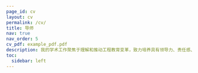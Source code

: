 ```yaml
---
page_id: cv
layout: cv
permalink: /cv/
title: 导师
nav: true
nav_order: 5
cv_pdf: example_pdf.pdf
description: 我的学术工作聚焦于理解和推动工程教育变革，致力培养具有领导力、责任感、和创新能力的工程人才。结合社会学、伦理学、历史、教育学等不同学科的视角和方法，我在工程伦理、国际工程教育、工程文化等领域开展研究和教学。我获得过美国工程院“工程伦理教育示范项目（主要贡献人）”、俄亥俄州立大学“创业教育希望之星(KEEN Rising Star)”等荣誉。我的研究成果发表在Journal of Engineering Education, Science and Engineering Ethics，Engineering Studies, International Journal of Engineering Education等期刊上。
toc:
  sidebar: left
---
```

